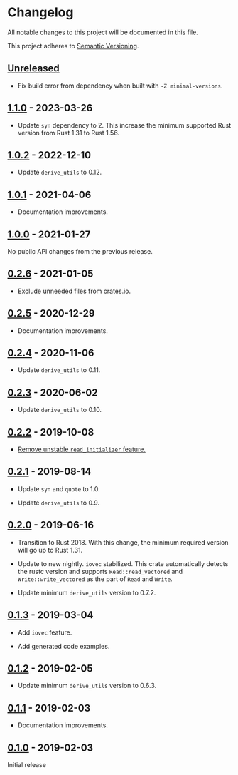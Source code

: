 # Changelog

All notable changes to this project will be documented in this file.

This project adheres to [Semantic Versioning](https://semver.org).

<!--
Note: In this file, do not use the hard wrap in the middle of a sentence for compatibility with GitHub comment style markdown rendering.
-->

## [Unreleased]

- Fix build error from dependency when built with `-Z minimal-versions`.

## [1.1.0] - 2023-03-26

- Update `syn` dependency to 2. This increase the minimum supported Rust version from Rust 1.31 to Rust 1.56.

## [1.0.2] - 2022-12-10

- Update `derive_utils` to 0.12.

## [1.0.1] - 2021-04-06

- Documentation improvements.

## [1.0.0] - 2021-01-27

No public API changes from the previous release.

## [0.2.6] - 2021-01-05

- Exclude unneeded files from crates.io.

## [0.2.5] - 2020-12-29

- Documentation improvements.

## [0.2.4] - 2020-11-06

- Update `derive_utils` to 0.11.

## [0.2.3] - 2020-06-02

- Update `derive_utils` to 0.10.

## [0.2.2] - 2019-10-08

- [Remove unstable `read_initializer` feature.](https://github.com/taiki-e/io-enum/pull/7)

## [0.2.1] - 2019-08-14

- Update `syn` and `quote` to 1.0.

- Update `derive_utils` to 0.9.

## [0.2.0] - 2019-06-16

- Transition to Rust 2018. With this change, the minimum required version will go up to Rust 1.31.

- Update to new nightly. `iovec` stabilized. This crate automatically detects the rustc version and supports `Read::read_vectored` and `Write::write_vectored` as the part of `Read` and `Write`.

- Update minimum `derive_utils` version to 0.7.2.

## [0.1.3] - 2019-03-04

- Add `iovec` feature.

- Add generated code examples.

## [0.1.2] - 2019-02-05

- Update minimum `derive_utils` version to 0.6.3.

## [0.1.1] - 2019-02-03

- Documentation improvements.

## [0.1.0] - 2019-02-03

Initial release

[Unreleased]: https://github.com/taiki-e/io-enum/compare/v1.1.0...HEAD
[1.1.0]: https://github.com/taiki-e/io-enum/compare/v1.0.2...v1.1.0
[1.0.2]: https://github.com/taiki-e/io-enum/compare/v1.0.1...v1.0.2
[1.0.1]: https://github.com/taiki-e/io-enum/compare/v1.0.0...v1.0.1
[1.0.0]: https://github.com/taiki-e/io-enum/compare/v0.2.6...v1.0.0
[0.2.6]: https://github.com/taiki-e/io-enum/compare/v0.2.5...v0.2.6
[0.2.5]: https://github.com/taiki-e/io-enum/compare/v0.2.4...v0.2.5
[0.2.4]: https://github.com/taiki-e/io-enum/compare/v0.2.3...v0.2.4
[0.2.3]: https://github.com/taiki-e/io-enum/compare/v0.2.2...v0.2.3
[0.2.2]: https://github.com/taiki-e/io-enum/compare/v0.2.1...v0.2.2
[0.2.1]: https://github.com/taiki-e/io-enum/compare/v0.2.0...v0.2.1
[0.2.0]: https://github.com/taiki-e/io-enum/compare/v0.1.3...v0.2.0
[0.1.3]: https://github.com/taiki-e/io-enum/compare/v0.1.2...v0.1.3
[0.1.2]: https://github.com/taiki-e/io-enum/compare/v0.1.1...v0.1.2
[0.1.1]: https://github.com/taiki-e/io-enum/compare/v0.1.0...v0.1.1
[0.1.0]: https://github.com/taiki-e/io-enum/releases/tag/v0.1.0
